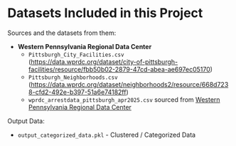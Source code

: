 # Datasets Included in this Project

Sources and the datasets from them:
- **Western Pennsylvania Regional Data Center**
    - `Pittsburgh_City_Facilities.csv` (https://data.wprdc.org/dataset/city-of-pittsburgh-facilities/resource/fbb50b02-2879-47cd-abea-ae697ec05170)
    - `Pittsburgh_Neighborhoods.csv` (https://data.wprdc.org/dataset/neighborhoods2/resource/668d7238-cfd2-492e-b397-51a6e74182ff)
    - `wprdc_arrestdata_pittsburgh_apr2025.csv` sourced from [Western Pennsylvania Regional Data Center](https://data.wprdc.org/dataset/arrest-data/resource/e03a89dd-134a-4ee8-a2bd-62c40aeebc6f)

Output Data:
- `output_categorized_data.pkl` - Clustered / Categorized Data